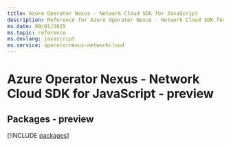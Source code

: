 ```yaml
---
title: Azure Operator Nexus - Network Cloud SDK for JavaScript
description: Reference for Azure Operator Nexus - Network Cloud SDK for JavaScript
ms.date: 09/01/2025
ms.topic: reference
ms.devlang: javascript
ms.service: operatornexus-networkcloud
---
```

# Azure Operator Nexus - Network Cloud SDK for JavaScript - preview
## Packages - preview
[!INCLUDE [packages](operator-nexus---network-cloud-index.md)]
